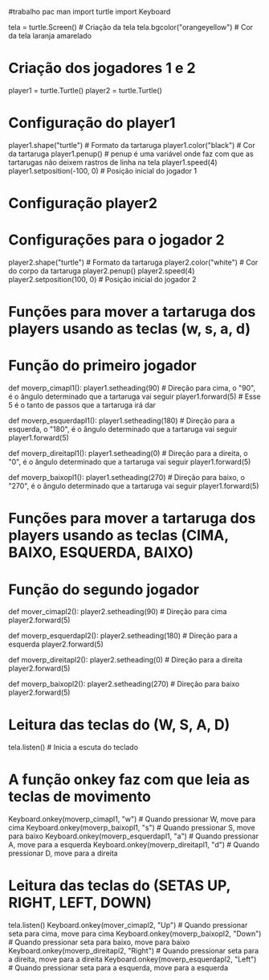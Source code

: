 #trabalho pac man
import turtle 
import Keyboard

tela = turtle.Screen()  # Criação da tela
tela.bgcolor("orangeyellow")  # Cor da tela laranja amarelado

# Criação dos jogadores 1 e 2
player1 = turtle.Turtle()
player2 = turtle.Turtle()

# Configuração do player1 
player1.shape("turtle")  # Formato da tartaruga
player1.color("black")  # Cor da tartaruga
player1.penup()  # penup é uma variável onde faz com que as tartarugas não deixem rastros de linha na tela
player1.speed(4)
player1.setposition(-100, 0)  # Posição inicial do jogador 1

# Configuração player2
# Configurações para o jogador 2
player2.shape("turtle")  # Formato da tartaruga
player2.color("white")  # Cor do corpo da tartaruga
player2.penup() 
player2.speed(4)
player2.setposition(100, 0)  # Posição inicial do jogador 2

# Funções para mover a tartaruga dos players usando as teclas (w, s, a, d)
# Função do primeiro jogador
def moverp_cimapl1():
    player1.setheading(90)  # Direção para cima, o "90", é o ângulo determinado que a tartaruga vai seguir
    player1.forward(5)  # Esse 5 é o tanto de passos que a tartaruga irá dar
    
def moverp_esquerdapl1():
    player1.setheading(180)  # Direção para a esquerda, o "180", é o ângulo determinado que a tartaruga vai seguir
    player1.forward(5)
    
def moverp_direitapl1():
    player1.setheading(0)  # Direção para a direita, o "0", é o ângulo determinado que a tartaruga vai seguir
    player1.forward(5)
    
def moverp_baixopl1():
    player1.setheading(270)  # Direção para baixo, o "270", é o ângulo determinado que a tartaruga vai seguir
    player1.forward(5)

# Funções para mover a tartaruga dos players usando as teclas (CIMA, BAIXO, ESQUERDA, BAIXO)
# Função do segundo jogador
def mover_cimapl2():
    player2.setheading(90)  # Direção para cima
    player2.forward(5)
    
def moverp_esquerdapl2():
    player2.setheading(180)  # Direção para a esquerda
    player2.forward(5)
    
def moverp_direitapl2():
    player2.setheading(0)  # Direção para a direita
    player2.forward(5)
    
def moverp_baixopl2():
    player2.setheading(270)  # Direção para baixo
    player2.forward(5)

# Leitura das teclas do (W, S, A, D)
tela.listen()  # Inicia a escuta do teclado
# A função onkey faz com que leia as teclas de movimento
Keyboard.onkey(moverp_cimapl1, "w")  # Quando pressionar W, move para cima
Keyboard.onkey(moverp_baixopl1, "s")  # Quando pressionar S, move para baixo
Keyboard.onkey(moverp_esquerdapl1, "a")  # Quando pressionar A, move para a esquerda
Keyboard.onkey(moverp_direitapl1, "d")  # Quando pressionar D, move para a direita

# Leitura das teclas do (SETAS UP, RIGHT, LEFT, DOWN)
tela.listen()
Keyboard.onkey(mover_cimapl2, "Up")  # Quando pressionar seta para cima, move para cima
Keyboard.onkey(moverp_baixopl2, "Down")  # Quando pressionar seta para baixo, move para baixo
Keyboard.onkey(moverp_direitapl2, "Right")  # Quando pressionar seta para a direita, move para a direita
Keyboard.onkey(moverp_esquerdapl2, "Left")  # Quando pressionar seta para a esquerda, move para a esquerda

